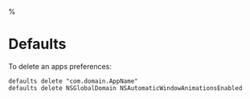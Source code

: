 %

# Defaults

To delete an apps preferences:

	defaults delete "com.domain.AppName"
    defaults delete NSGlobalDomain NSAutomaticWindowAnimationsEnabled
